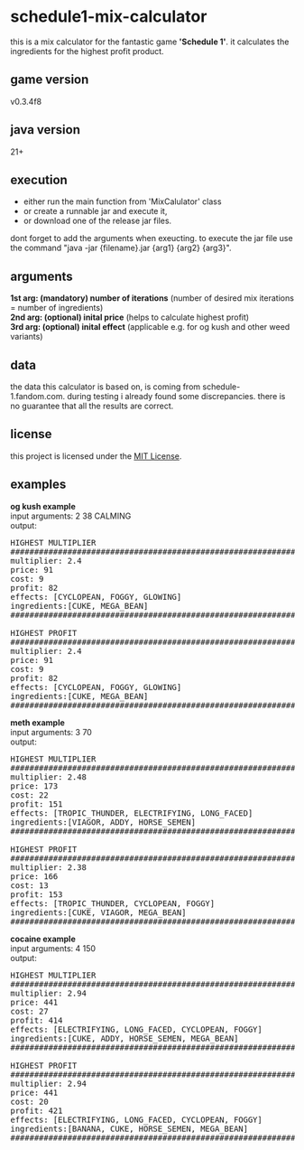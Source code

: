 # schedule1-mix-calculator
this is a mix calculator for the fantastic game <b>'Schedule 1'</b>. it calculates the ingredients for the highest profit product.

## game version
v0.3.4f8

## java version
21+

## execution
<ul>
 <li>
  either run the main function from 'MixCalulator' class
 </li>
 <li>
  or create a runnable jar and execute it,
 </li> 
 <li>
  or download one of the release jar files.
 </li>
</ul>
 dont forget to add the arguments when exeucting. to execute the jar file use the command "java -jar {filename}.jar {arg1} {arg2} {arg3}".

## arguments
 <b>1st arg: (mandatory) number of iterations</b> (number of desired mix iterations = number of ingredients)<br>
 <b>2nd arg: (optional) inital price</b> (helps to calculate highest profit)<br>
 <b>3rd arg: (optional) inital effect</b> (applicable e.g. for og kush and other weed variants)<br>

 ## data
 the data this calculator is based on, is coming from schedule-1.fandom.com. during testing i already found some discrepancies. there is no guarantee that all the results are correct.

## license
this project is licensed under the [MIT License](LICENSE.txt).

## examples
<b> og kush example </b><br>
input arguments: 2 38 CALMING<br>
output:
<pre>
HIGHEST MULTIPLIER
##################################################################################
multiplier: 2.4
price: 91
cost: 9
profit: 82
effects: [CYCLOPEAN, FOGGY, GLOWING]
ingredients:[CUKE, MEGA_BEAN]
##################################################################################

HIGHEST PROFIT
##################################################################################
multiplier: 2.4
price: 91
cost: 9
profit: 82
effects: [CYCLOPEAN, FOGGY, GLOWING]
ingredients:[CUKE, MEGA_BEAN]
##################################################################################
</pre>

<b> meth example </b><br>
input arguments: 3 70<br>
output:
<pre>
HIGHEST MULTIPLIER
##################################################################################
multiplier: 2.48
price: 173
cost: 22
profit: 151
effects: [TROPIC_THUNDER, ELECTRIFYING, LONG_FACED]
ingredients:[VIAGOR, ADDY, HORSE_SEMEN]
##################################################################################

HIGHEST PROFIT
##################################################################################
multiplier: 2.38
price: 166
cost: 13
profit: 153
effects: [TROPIC_THUNDER, CYCLOPEAN, FOGGY]
ingredients:[CUKE, VIAGOR, MEGA_BEAN]
##################################################################################
</pre>

<b> cocaine example </b><br>
input arguments: 4 150<br>
output:
<pre>
HIGHEST MULTIPLIER
##################################################################################
multiplier: 2.94
price: 441
cost: 27
profit: 414
effects: [ELECTRIFYING, LONG_FACED, CYCLOPEAN, FOGGY]
ingredients:[CUKE, ADDY, HORSE_SEMEN, MEGA_BEAN]
##################################################################################

HIGHEST PROFIT
##################################################################################
multiplier: 2.94
price: 441
cost: 20
profit: 421
effects: [ELECTRIFYING, LONG_FACED, CYCLOPEAN, FOGGY]
ingredients:[BANANA, CUKE, HORSE_SEMEN, MEGA_BEAN]
##################################################################################
</pre>

